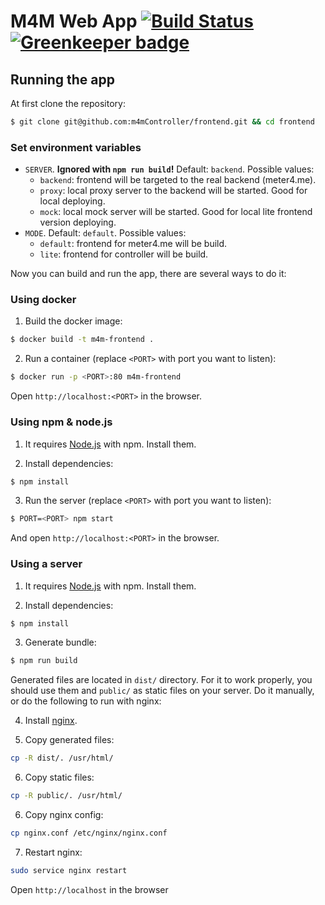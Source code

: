 # M4M Web App [![Build Status](https://travis-ci.org/M4MController/frontend.svg?branch=master)](https://travis-ci.org/M4MController/frontend) [![Greenkeeper badge](https://badges.greenkeeper.io/M4MController/frontend.svg)](https://greenkeeper.io/)

## Running the app
At first clone the repository:
```bash
$ git clone git@github.com:m4mController/frontend.git && cd frontend
```

### Set environment variables
* `SERVER`. **Ignored with `npm run build`!** Default: `backend`. Possible values:
  * `backend`: frontend will be targeted to the real backend (meter4.me). 
  * `proxy`: local proxy server to the backend will be started. Good for local deploying.
  * `mock`: local mock server will be started. Good for local lite frontend version deploying.
* `MODE`. Default: `default`. Possible values:
  * `default`: frontend for meter4.me will be build.
  * `lite`: frontend for controller will be build.
  
Now you can build and run the app, there are several ways to do it:

### Using docker
1. Build the docker image:
```bash
$ docker build -t m4m-frontend .
```

2. Run a container (replace `<PORT>` with port you want to listen):
```bash
$ docker run -p <PORT>:80 m4m-frontend
```

Open `http://localhost:<PORT>` in the browser.

### Using npm & node.js
1. It requires [Node.js](https://nodejs.org/) with npm. Install them.

2. Install dependencies:
```bash
$ npm install
```

3. Run the server (replace `<PORT>` with port you want to listen):
```bash
$ PORT=<PORT> npm start
```
And open `http://localhost:<PORT>` in the browser.


### Using a server
1. It requires [Node.js](https://nodejs.org/) with npm. Install them.

2. Install dependencies:
```bash
$ npm install
```

3. Generate bundle:
```bash
$ npm run build
```

Generated files are located in `dist/` directory. For it to work
properly, you should use them and `public/` as static files on your
server. Do it manually, or do the following to run with nginx:

4. Install [nginx](https://nginx.org).

5. Copy generated files:
```bash
cp -R dist/. /usr/html/
```

6. Copy static files:
```bash
cp -R public/. /usr/html/
```

6. Copy nginx config:
```bash
cp nginx.conf /etc/nginx/nginx.conf
```

7. Restart nginx:
```bash
sudo service nginx restart
```

Open `http://localhost` in the browser
